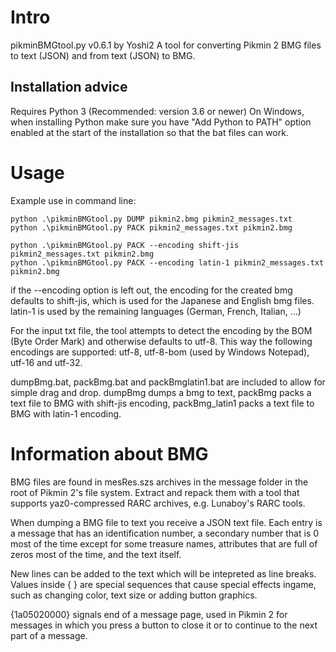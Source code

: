 # Intro
pikminBMGtool.py v0.6.1 by Yoshi2
A tool for converting Pikmin 2 BMG files to text (JSON) and from text (JSON) to BMG.

## Installation advice

Requires Python 3 (Recommended: version 3.6 or newer)
On Windows, when installing Python make sure you have "Add Python to PATH" option enabled at the 
start of the installation so that the bat files can work.

# Usage

Example use in command line:
```
python .\pikminBMGtool.py DUMP pikmin2.bmg pikmin2_messages.txt
python .\pikminBMGtool.py PACK pikmin2_messages.txt pikmin2.bmg 

python .\pikminBMGtool.py PACK --encoding shift-jis pikmin2_messages.txt pikmin2.bmg 
python .\pikminBMGtool.py PACK --encoding latin-1 pikmin2_messages.txt pikmin2.bmg 
```

if the --encoding option is left out, the encoding for the created bmg defaults to shift-jis, which
is used for the Japanese and English bmg files. latin-1 is used by the remaining languages
(German, French, Italian, ...)

For the input txt file, the tool attempts to detect the encoding by the BOM (Byte Order Mark)
and otherwise defaults to utf-8. This way the following encodings are supported:
utf-8, utf-8-bom (used by Windows Notepad), utf-16 and utf-32.

dumpBmg.bat, packBmg.bat and packBmglatin1.bat are included to allow for simple drag and drop.
dumpBmg dumps a bmg to text, packBmg packs a text file to BMG with shift-jis encoding,
packBmg_latin1 packs a text file to BMG with latin-1 encoding.

# Information about BMG 

BMG files are found in mesRes.szs archives in the message folder in the root of Pikmin 2's file system.
Extract and repack them with a tool that supports yaz0-compressed RARC archives, e.g. Lunaboy's RARC tools.

When dumping a BMG file to text you receive a JSON text file.
Each entry is a message that has an identification number, a secondary number 
that is 0 most of the time except for some treasure names, attributes that are full of zeros
most of the time, and the text itself.

New lines can be added to the text which will be intepreted as line breaks. 
Values inside { } are special sequences that cause special effects ingame, such as changing
color, text size or adding button graphics.

{1a05020000} signals end of a message page, used in Pikmin 2 for messages in which
you press a button to close it or to continue to the next part of a message.
